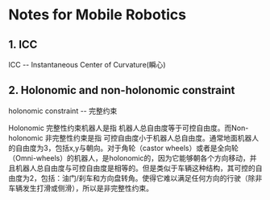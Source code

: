 # Notes for Mobile Robotics

## 1. ICC

ICC -- Instantaneous Center of Curvature(瞬心)

## 2. Holonomic and non-holonomic constraint

holonomic constraint -- 完整约束

Holonomic 完整性约束机器人是指 机器人总自由度等于可控自由度。而Non-holonomic 非完整性约束是指 可控自由度小于机器人总自由度。通常地面机器人的自由度为3，包括x,y与朝向。对于角轮（castor wheels）或者是全向轮（Omni-wheels）的机器人，是holonomic的，因为它能够朝各个方向移动，并且机器人总自由度与可控自由度是相等的。但是类似于车辆这种结构，其可控的自由度为2，包括：油门/刹车和方向盘转角。使得它难以满足任何方向的行驶（除非车辆发生打滑或侧滑），所以是非完整性约束。

